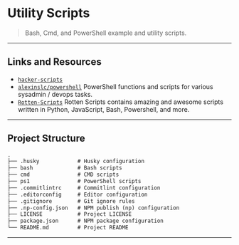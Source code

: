 # Utility Scripts

> Bash, Cmd, and PowerShell example and utility scripts.

---

## Links and Resources

- [`hacker-scripts`](https://github.com/NARKOZ/hacker-scripts)
- [`alexinslc/powershell`](https://github.com/alexinslc/powershell) PowerShell functions and scripts for various sysadmin / devops tasks.
- [`Rotten-Scripts`](https://github.com/HarshCasper/Rotten-Scripts) Rotten Scripts contains amazing and awesome scripts written in Python, JavaScript, Bash, Powershell, and more.

---

## Project Structure

```md
.
├── .husky            # Husky configuration
├── bash              # Bash scripts
├── cmd               # CMD scripts
├── ps1               # PowerShell scripts
├── .commitlintrc     # Commitlint configuration
├── .editorconfig     # Editor configuration
├── .gitignore        # Git ignore rules
├── .np-config.json   # NPM publish (np) configuration
├── LICENSE           # Project LICENSE
├── package.json      # NPM package configuration
└── README.md         # Project README
```

---
